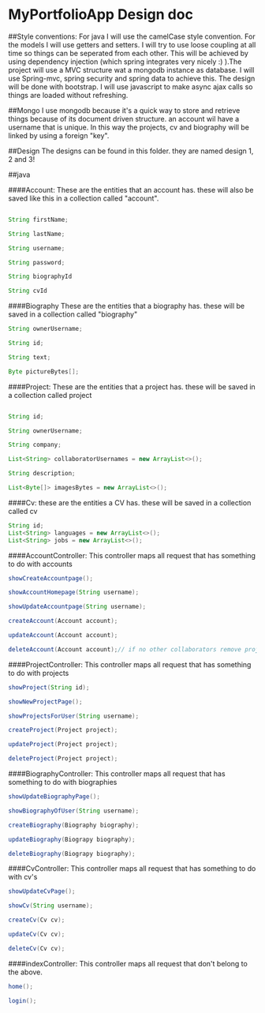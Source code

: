 MyPortfolioApp Design doc
==============

##Style conventions:
For java I will use the camelCase style convention. For the models I will use getters and setters. I will try to use loose coupling at all time so things can be seperated from each other. This will be achieved by using dependency injection (which spring integrates very nicely :) ).The project will use a MVC structure wat a mongodb instance as database. I will use Spring-mvc, spring security and spring data to achieve this. The design will be done with bootstrap. I will use javascript to make async ajax calls so things are loaded without refreshing.

##Mongo
I use mongodb because it's a quick way to store and retrieve things because of its document driven structure. an account wil have a username that is unique. In this way the projects, cv and biography will be linked by using a foreign "key".

##Design
The designs can be found in this folder. they are named design 1, 2 and 3!

##java

####Account:
These are the entities that an account has. these will also be saved like this in a collection called "account".
```Java

String firstName;

String lastName;

String username;

String password;

String biographyId

String cvId
```



####Biography
These are the entities that a biography has. these will be saved in a collection called "biography"
```Java
String ownerUsername;

String id;

String text;

Byte pictureBytes[];
```



####Project:
These are the entities that a project has. these will be saved in a collection called project
```Java

String id;

String ownerUsername;

String company;

List<String> collaboratorUsernames = new ArrayList<>();

String description;

List<Byte[]> imagesBytes = new ArrayList<>();
```


####Cv:
these are the entities a CV has. these will be saved in a collection called cv
```Java
String id;
List<String> languages = new ArrayList<>();
List<String> jobs = new ArrayList<>();
```






####AccountController:
This controller maps all request that has something to do with accounts
```Java
showCreateAccountpage();

showAccountHomepage(String username);

showUpdateAccountpage(String username);

createAccount(Account account);

updateAccount(Account account);

deleteAccount(Account account);// if no other collaborators remove projects
```


####ProjectController:
This controller maps all request that has something to do with projects
```Java
showProject(String id);

showNewProjectPage();

showProjectsForUser(String username);

createProject(Project project);

updateProject(Project project);

deleteProject(Project project);
```


####BiographyController:
This controller maps all request that has something to do with biographies
```Java
showUpdateBiographyPage();

showBiographyOfUser(String username);

createBiography(Biography biography);

updateBiography(Biograpy biography);

deleteBiography(Biograpy biography);
```




####CvController:
This controller maps all request that has something to do with cv's
```Java
showUpdateCvPage();

showCv(String username);

createCv(Cv cv);

updateCv(Cv cv);

deleteCv(Cv cv);
```

####indexController:
This controller maps all request that don't belong to the above.
```Java
home();

login();

```

